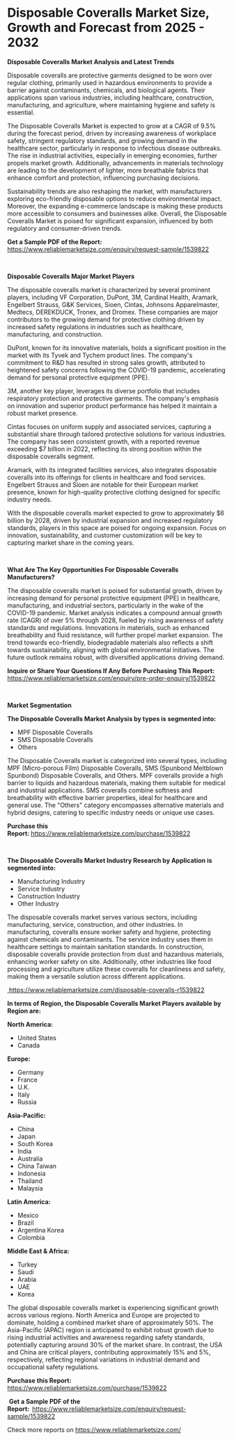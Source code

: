 <p><h1>Disposable Coveralls Market Size, Growth and Forecast from 2025 - 2032</h1></p><p><strong>Disposable Coveralls Market Analysis and Latest Trends</strong></p>
<p><p>Disposable coveralls are protective garments designed to be worn over regular clothing, primarily used in hazardous environments to provide a barrier against contaminants, chemicals, and biological agents. Their applications span various industries, including healthcare, construction, manufacturing, and agriculture, where maintaining hygiene and safety is essential.</p><p>The Disposable Coveralls Market is expected to grow at a CAGR of 9.5% during the forecast period, driven by increasing awareness of workplace safety, stringent regulatory standards, and growing demand in the healthcare sector, particularly in response to infectious disease outbreaks. The rise in industrial activities, especially in emerging economies, further propels market growth. Additionally, advancements in materials technology are leading to the development of lighter, more breathable fabrics that enhance comfort and protection, influencing purchasing decisions.</p><p>Sustainability trends are also reshaping the market, with manufacturers exploring eco-friendly disposable options to reduce environmental impact. Moreover, the expanding e-commerce landscape is making these products more accessible to consumers and businesses alike. Overall, the Disposable Coveralls Market is poised for significant expansion, influenced by both regulatory and consumer-driven trends.</p></p>
<p><strong>Get a Sample PDF of the Report:&nbsp;</strong> <a href="https://www.reliablemarketsize.com/enquiry/request-sample/1539822?utm_campaign=2996&utm_medium=2&utm_source=Github&utm_content=ia&utm_term=05042025&utm_id=disposable-coveralls">https://www.reliablemarketsize.com/enquiry/request-sample/1539822</a></p>
<p>&nbsp;</p>
<p><strong>Disposable Coveralls Major Market Players</strong></p>
<p><p>The disposable coveralls market is characterized by several prominent players, including VF Corporation, DuPont, 3M, Cardinal Health, Aramark, Engelbert Strauss, G&K Services, Sioen, Cintas, Johnsons Apparelmaster, Medtecs, DEREKDUCK, Tronex, and Dromex. These companies are major contributors to the growing demand for protective clothing driven by increased safety regulations in industries such as healthcare, manufacturing, and construction.</p><p>DuPont, known for its innovative materials, holds a significant position in the market with its Tyvek and Tychem product lines. The company's commitment to R&D has resulted in strong sales growth, attributed to heightened safety concerns following the COVID-19 pandemic, accelerating demand for personal protective equipment (PPE).</p><p>3M, another key player, leverages its diverse portfolio that includes respiratory protection and protective garments. The company's emphasis on innovation and superior product performance has helped it maintain a robust market presence. </p><p>Cintas focuses on uniform supply and associated services, capturing a substantial share through tailored protective solutions for various industries. The company has seen consistent growth, with a reported revenue exceeding $7 billion in 2022, reflecting its strong position within the disposable coveralls segment.</p><p>Aramark, with its integrated facilities services, also integrates disposable coveralls into its offerings for clients in healthcare and food services. Engelbert Strauss and Sioen are notable for their European market presence, known for high-quality protective clothing designed for specific industry needs.</p><p>With the disposable coveralls market expected to grow to approximately $6 billion by 2028, driven by industrial expansion and increased regulatory standards, players in this space are poised for ongoing expansion. Focus on innovation, sustainability, and customer customization will be key to capturing market share in the coming years.</p></p>
<p>&nbsp;</p>
<p><strong>What Are The Key Opportunities For Disposable Coveralls Manufacturers?</strong></p>
<p><p>The disposable coveralls market is poised for substantial growth, driven by increasing demand for personal protective equipment (PPE) in healthcare, manufacturing, and industrial sectors, particularly in the wake of the COVID-19 pandemic. Market analysis indicates a compound annual growth rate (CAGR) of over 5% through 2028, fueled by rising awareness of safety standards and regulations. Innovations in materials, such as enhanced breathability and fluid resistance, will further propel market expansion. The trend towards eco-friendly, biodegradable materials also reflects a shift towards sustainability, aligning with global environmental initiatives. The future outlook remains robust, with diversified applications driving demand.</p></p>
<p><strong>Inquire or Share Your Questions If Any Before Purchasing This Report:</strong> <a href="https://www.reliablemarketsize.com/enquiry/pre-order-enquiry/1539822?utm_campaign=2996&utm_medium=2&utm_source=Github&utm_content=ia&utm_term=05042025&utm_id=disposable-coveralls">https://www.reliablemarketsize.com/enquiry/pre-order-enquiry/1539822</a></p>
<p>&nbsp;</p>
<p><strong>Market Segmentation</strong></p>
<p><strong>The Disposable Coveralls Market Analysis by types is segmented into:</strong></p>
<p><ul><li>MPF Disposable Coveralls</li><li>SMS Disposable Coveralls</li><li>Others</li></ul></p>
<p><p>The Disposable Coveralls market is categorized into several types, including MPF (Micro-porous Film) Disposable Coveralls, SMS (Spunbond Meltblown Spunbond) Disposable Coveralls, and Others. MPF coveralls provide a high barrier to liquids and hazardous materials, making them suitable for medical and industrial applications. SMS coveralls combine softness and breathability with effective barrier properties, ideal for healthcare and general use. The "Others" category encompasses alternative materials and hybrid designs, catering to specific industry needs or unique use cases.</p></p>
<p><strong>Purchase this Report:&nbsp;</strong><a href="https://www.reliablemarketsize.com/purchase/1539822?utm_campaign=2996&utm_medium=2&utm_source=Github&utm_content=ia&utm_term=05042025&utm_id=disposable-coveralls">https://www.reliablemarketsize.com/purchase/1539822</a></p>
<p>&nbsp;</p>
<p><strong>The Disposable Coveralls Market Industry Research by Application is segmented into:</strong></p>
<p><ul><li>Manufacturing Industry</li><li>Service Industry</li><li>Construction Industry</li><li>Other Industry</li></ul></p>
<p><p>The disposable coveralls market serves various sectors, including manufacturing, service, construction, and other industries. In manufacturing, coveralls ensure worker safety and hygiene, protecting against chemicals and contaminants. The service industry uses them in healthcare settings to maintain sanitation standards. In construction, disposable coveralls provide protection from dust and hazardous materials, enhancing worker safety on site. Additionally, other industries like food processing and agriculture utilize these coveralls for cleanliness and safety, making them a versatile solution across different applications.</p></p>
<p><a href="https://www.reliablemarketsize.com/disposable-coveralls-r1539822?utm_campaign=2996&utm_medium=2&utm_source=Github&utm_content=ia&utm_term=05042025&utm_id=disposable-coveralls">&nbsp;https://www.reliablemarketsize.com/disposable-coveralls-r1539822</a></p>
<p><strong>In terms of Region, the Disposable Coveralls Market Players available by Region are:</strong></p>
<p>
    <p> <strong> North America: </strong>
        <ul>
            <li>United States</li>
            <li>Canada</li>
        </ul>
        </p> 
    <p> <strong> Europe: </strong>
        <ul>
            <li>Germany</li>
            <li>France</li>
            <li>U.K.</li>
            <li>Italy</li>
            <li>Russia</li>
        </ul>
        </p> 
    <p> <strong> Asia-Pacific: </strong>
        <ul>
            <li>China</li>
            <li>Japan</li>
            <li>South Korea</li>
            <li>India</li>
            <li>Australia</li>
            <li>China Taiwan</li>
            <li>Indonesia</li>
            <li>Thailand</li>
            <li>Malaysia</li>
        </ul>
        </p> 
    <p> <strong> Latin America: </strong>
        <ul>
            <li>Mexico</li>
            <li>Brazil</li>
            <li>Argentina Korea</li>
            <li>Colombia</li>
        </ul>
        </p> 
    <p> <strong> Middle East & Africa: </strong>
        <ul>
            <li>Turkey</li>
            <li>Saudi</li>
            <li>Arabia</li>
            <li>UAE</li>
            <li>Korea</li>
        </ul>
    </p>
    </p>
<p><p>The global disposable coveralls market is experiencing significant growth across various regions. North America and Europe are projected to dominate, holding a combined market share of approximately 50%. The Asia-Pacific (APAC) region is anticipated to exhibit robust growth due to rising industrial activities and awareness regarding safety standards, potentially capturing around 30% of the market share. In contrast, the USA and China are critical players, contributing approximately 15% and 5%, respectively, reflecting regional variations in industrial demand and occupational safety regulations.</p></p>
<p><strong>Purchase this Report: </strong><a href="https://www.reliablemarketsize.com/purchase/1539822?utm_campaign=2996&utm_medium=2&utm_source=Github&utm_content=ia&utm_term=05042025&utm_id=disposable-coveralls">https://www.reliablemarketsize.com/purchase/1539822</a></p>
<p>&nbsp;<strong>Get a Sample PDF of the Report:&nbsp;&nbsp;</strong><a href="https://www.reliablemarketsize.com/enquiry/request-sample/1539822?utm_campaign=2996&utm_medium=2&utm_source=Github&utm_content=ia&utm_term=05042025&utm_id=disposable-coveralls">https://www.reliablemarketsize.com/enquiry/request-sample/1539822</a></p>
<p><strong></strong></p>
<p>Check more reports on <a href="https://www.reliablemarketsize.com/?utm_campaign=2996&utm_medium=2&utm_source=Github&utm_content=ia&utm_term=05042025&utm_id=disposable-coveralls">https://www.reliablemarketsize.com/</a></p>